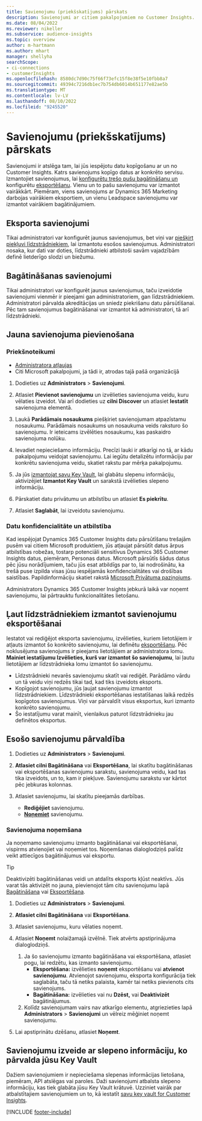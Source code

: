 ```yaml
---
title: Savienojumu (priekšskatījums) pārskats
description: Savienojumi ar citiem pakalpojumiem no Customer Insights.
ms.date: 08/04/2022
ms.reviewer: nikeller
ms.subservice: audience-insights
ms.topic: overview
author: m-hartmann
ms.author: mhart
manager: shellyha
searchScope:
- ci-connections
- customerInsights
ms.openlocfilehash: 8580dc7d90c75f66f73efc15f8e38f5e10fbb8a7
ms.sourcegitcommit: 49394c7216db1ec7b754db6014b651177e82ae5b
ms.translationtype: MT
ms.contentlocale: lv-LV
ms.lasthandoff: 08/10/2022
ms.locfileid: "9245520"
---
```

# <a name="connections-preview-overview"></a>Savienojumu (priekšskatījums) pārskats

Savienojumi ir atslēga tam, lai jūs iespējotu datu kopīgošanu ar un no Customer Insights. Katrs savienojums kopīgo datus ar konkrēto servisu. Izmantojiet savienojumus, lai [konfigurētu trešo pušu bagātināšanu un](enrichment-hub.md) konfigurētu [eksportēšanu](export-destinations.md). Vienu un to pašu savienojumu var izmantot vairākkārt. Piemēram, viens savienojums ar Dynamics 365 Marketing darbojas vairākiem eksportiem, un vienu Leadspace savienojumu var izmantot vairākiem bagātinājumiem.

## <a name="export-connections"></a>Eksporta savienojumi

Tikai administratori var konfigurēt jaunus savienojumus, bet viņi var [piešķirt piekļuvi līdzstrādniekiem](#allow-contributors-to-use-a-connection-for-exports), lai izmantotu esošos savienojumus. Administratori nosaka, kur dati var doties, līdzstrādnieki atbilstoši savām vajadzībām definē lietderīgo slodzi un biežumu.

## <a name="enrichment-connections"></a>Bagātināšanas savienojumi

Tikai administratori var konfigurēt jaunus savienojumus, taču izveidotie savienojumi vienmēr ir pieejami gan administratoriem, gan līdzstrādniekiem. Administratori pārvalda akreditācijas un sniedz piekrišanu datu pārsūtīšanai. Pēc tam savienojumus bagātināšanai var izmantot kā administratori, tā arī līdzstrādnieki.

## <a name="add-a-new-connection"></a>Jauna savienojuma pievienošana

### <a name="prerequisites"></a>Priekšnoteikumi

- [Administratora atļaujas](permissions.md)
- Citi Microsoft pakalpojumi, ja tādi ir, atrodas tajā pašā organizācijā

1. Dodieties uz **Administrators** > **Savienojumi**.

1. Atlasiet **Pievienot savienojumu** un izvēlieties savienojuma veidu, kuru vēlaties izveidot. Vai arī dodieties uz **cilni Discover** un atlasiet **Iestatīt** savienojuma elementā.

1. Laukā **Parādāmais nosaukums** piešķiriet savienojumam atpazīstamu nosaukumu. Parādāmais nosaukums un nosaukuma veids raksturo šo savienojumu. Ir ieteicams izvēlēties nosaukumu, kas paskaidro savienojuma nolūku.

1. Ievadiet nepieciešamo informāciju. Precīzi lauki ir atkarīgi no tā, ar kādu pakalpojumu veidojat savienojumu. Lai iegūtu detalizētu informāciju par konkrētu savienojuma veidu, skatiet rakstu par mērķa pakalpojumu.

1. Ja jūs [izmantojat savu Key Vault](use-azure-key-vault.md), lai glabātu slepenu informāciju, aktivizējiet **Izmantot Key Vault** un sarakstā izvēlieties slepeno informāciju.

1. Pārskatiet datu privātumu un atbilstību un atlasiet **Es piekrītu**.

1. Atlasiet **Saglabāt**, lai izveidotu savienojumu.

### <a name="data-privacy-and-compliance"></a>Datu konfidencialitāte un atbilstība

Kad iespējojat Dynamics 365 Customer Insights datu pārsūtīšanu trešajām pusēm vai citiem Microsoft produktiem, jūs atļaujat pārsūtīt datus ārpus atbilstības robežas, tostarp potenciāli sensitīvus Dynamics 365 Customer Insights datus, piemēram, Personas datus. Microsoft pārsūtīs šādus datus pēc jūsu norādījumiem, taču jūs esat atbildīgs par to, lai nodrošinātu, ka trešā puse izpilda visas jūsu iespējamās konfidencialitātes vai drošības saistības. Papildinformāciju skatiet rakstā [Microsoft Privātuma paziņojums](https://go.microsoft.com/fwlink/?linkid=396732).

Administrators Dynamics 365 Customer Insights jebkurā laikā var noņemt savienojumu, lai pārtrauktu funkcionalitātes lietošanu.

## <a name="allow-contributors-to-use-a-connection-for-exports"></a>Ļaut līdzstrādniekiem izmantot savienojumu eksportēšanai

Iestatot vai rediģējot eksporta savienojumu, izvēlieties, kuriem lietotājiem ir atļauts izmantot šo konkrēto savienojumu, lai definētu [eksportēšanu](export-destinations.md). Pēc noklusējuma savienojums ir pieejams lietotājiem ar administratora lomu. **Mainiet iestatījumu Izvēlieties, kurš var izmantot šo savienojumu**, lai ļautu lietotājiem ar līdzstrādnieka lomu izmantot šo savienojumu.

- Līdzstrādnieki nevarēs savienojumu skatīt vai rediģēt. Parādāmo vārdu un tā veidu viņi redzēs tikai tad, kad tiks izveidots eksports.
- Kopīgojot savienojumu, jūs ļaujat savienojumu izmantot līdzstrādniekiem. Līdzstrādnieki eksportēšanas iestatīšanas laikā redzēs kopīgotos savienojumus. Viņi var pārvaldīt visus eksportus, kuri izmanto konkrēto savienojumu.
- Šo iestatījumu varat mainīt, vienlaikus paturot līdzstrādnieku jau definētos eksportus.

## <a name="manage-existing-connections"></a>Esošo savienojumu pārvaldība

1. Dodieties uz **Administrators** > **Savienojumi**.

1. **Atlasiet cilni Bagātināšana** vai **Eksportēšana**, lai skatītu bagātināšanas vai eksportēšanas savienojumu sarakstu, savienojuma veidu, kad tas tika izveidots, un to, kam ir piekļuve. Savienojumu sarakstu var kārtot pēc jebkuras kolonnas.

1. Atlasiet savienojumu, lai skatītu pieejamās darbības.

   - **Rediģējiet** savienojumu.
   - [**Noņemiet**](#remove-a-connection) savienojumu.

### <a name="remove-a-connection"></a>Savienojuma noņemšana

Ja noņemamo savienojumu izmanto bagātināšanai vai eksportēšanai, vispirms atvienojiet vai noņemiet tos. Noņemšanas dialoglodziņš palīdz veikt attiecīgos bagātinājumus vai eksportu.

> [!TIP]
> Deaktivizēti bagātināšanas veidi un atdalīts eksports kļūst neaktīvs. Jūs varat tās aktivizēt no jauna, pievienojot tām citu savienojumu lapā [Bagātināšana](enrichment-hub.md) vai [Eksportēšana](export-destinations.md).

1. Dodieties uz **Administrators** > **Savienojumi**.

1. **Atlasiet cilni Bagātināšana** vai **Eksportēšana**.

1. Atlasiet savienojumu, kuru vēlaties noņemt.

1. Atlasiet **Noņemt** nolaižamajā izvēlnē. Tiek atvērts apstiprinājuma dialoglodziņš.

   1. Ja šo savienojumu izmanto bagātināšana vai eksportēšana, atlasiet pogu, lai redzētu, kas izmanto savienojumu.
      - **Eksportēšana:** izvēlieties **noņemt** eksportēšanu vai **atvienot savienojumu**. Atvienojot savienojumu, eksporta konfigurācija tiek saglabāta, taču tā netiks palaista, kamēr tai netiks pievienots cits savienojums.
      - **Bagātināšana:** izvēlieties vai nu **Dzēst,** vai **Deaktivizēt** bagātinājumus.
   1. Kolīdz savienojumam vairs nav atkarīgo elementu, atgriezieties lapā **Administrators** > **Savienojumi** un vēlreiz mēģiniet noņemt savienojumu.

1. Lai apstiprinātu dzēšanu, atlasiet **Noņemt**.

## <a name="set-up-connections-with-secrets-managed-by-your-own-key-vault"></a>Savienojumu izveide ar slepeno informāciju, ko pārvalda jūsu Key Vault

Dažiem savienojumiem ir nepieciešama slepenas informācijas lietošana, piemēram, API atslēgas vai paroles. Daži savienojumi atbalsta slepeno informāciju, kas tiek glabāta jūsu Key Vault krātuvē. Uzziniet vairāk par atbalstītajiem savienojumiem un to, kā iestatīt [savu key vault for Customer Insights](use-azure-key-vault.md).

[!INCLUDE [footer-include](includes/footer-banner.md)]
